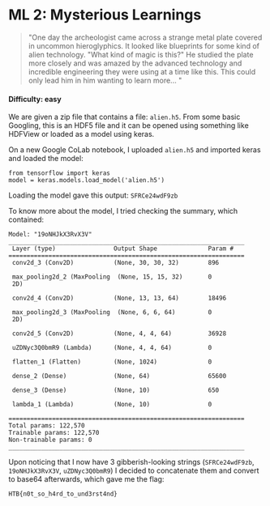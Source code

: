 # ML 2: Mysterious Learnings
> "One day the archeologist came across a strange metal plate covered in uncommon hieroglyphics. It looked like blueprints for some kind of alien technology. "What kind of magic is this?" He studied the plate more closely and was amazed by the advanced technology and incredible engineering they were using at a time like this. This could only lead him in him wanting to learn more...
"


#### Difficulty: easy

We are given a zip file that contains a file: `alien.h5`. From some basic Googling, this is an HDF5 file and it can be opened using something like HDFView or loaded as a model using keras.

On a new Google CoLab notebook, I uploaded `alien.h5` and imported keras and loaded the model:

```
from tensorflow import keras
model = keras.models.load_model('alien.h5')
```

Loading the model gave this output:
`SFRCe24wdF9zb`

To know more about the model, I tried checking the summary, which contained:

```
Model: "19oNHJkX3RvX3V"
_________________________________________________________________
 Layer (type)                Output Shape              Param #   
=================================================================
 conv2d_3 (Conv2D)           (None, 30, 30, 32)        896       
                                                                 
 max_pooling2d_2 (MaxPooling  (None, 15, 15, 32)       0         
 2D)                                                             
                                                                 
 conv2d_4 (Conv2D)           (None, 13, 13, 64)        18496     
                                                                 
 max_pooling2d_3 (MaxPooling  (None, 6, 6, 64)         0         
 2D)                                                             
                                                                 
 conv2d_5 (Conv2D)           (None, 4, 4, 64)          36928     
                                                                 
 uZDNyc3Q0bmR9 (Lambda)      (None, 4, 4, 64)          0         
                                                                 
 flatten_1 (Flatten)         (None, 1024)              0         
                                                                 
 dense_2 (Dense)             (None, 64)                65600     
                                                                 
 dense_3 (Dense)             (None, 10)                650       
                                                                 
 lambda_1 (Lambda)           (None, 10)                0         
                                                                 
=================================================================
Total params: 122,570
Trainable params: 122,570
Non-trainable params: 0
_________________________________________________________________
```

Upon noticing that I now have 3 gibberish-looking strings (`SFRCe24wdF9zb`, `19oNHJkX3RvX3V`, `uZDNyc3Q0bmR9`) I decided to concatenate them and convert to base64 afterwards, which gave me the flag:

`HTB{n0t_so_h4rd_to_und3rst4nd}`